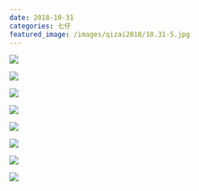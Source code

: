 ```yaml
---
date: 2018-10-31
categories: 七仔
featured_image: /images/qizai2018/10.31-5.jpg
---
```


![](/images/qizai2018/10.31-1.jpg)

![](/images/qizai2018/10.31-2.jpg)

![](/images/qizai2018/10.31-3.jpg)

![](/images/qizai2018/10.31-4.jpg)

![](/images/qizai2018/10.31-5.jpg)

![](/images/qizai2018/10.31-6.jpg)

![](/images/qizai2018/10.31-7.jpg)

![](/images/qizai2018/10.31-8.jpg)
